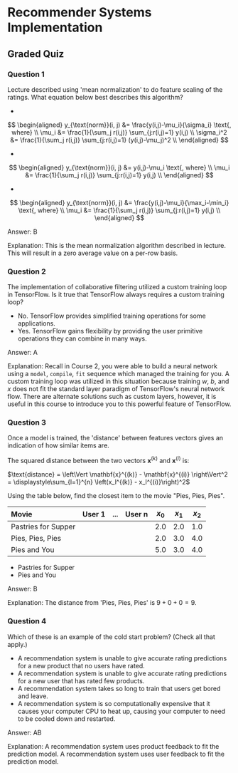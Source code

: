 # Recommender Systems Implementation

## Graded Quiz

### Question 1

Lecture described using 'mean normalization' to do feature scaling of the ratings. What equation below best describes this algorithm?

-

$$
\begin{aligned}
y_{\text{norm}}(i, j) &= \frac{y(i,j)-\mu_i}{\sigma_i} \text{, where} \\
\mu_i &= \frac{1}{\sum_j r(i,j)} \sum_{j:r(i,j)=1} y(i,j) \\
\sigma_i^2 &= \frac{1}{\sum_j r(i,j)} \sum_{j:r(i,j)=1} (y(i,j)-\mu_j)^2 \\
\end{aligned}
$$

-

$$
\begin{aligned}
y_{\text{norm}}(i, j) &= y(i,j)-\mu_i \text{, where} \\
\mu_i &= \frac{1}{\sum_j r(i,j)} \sum_{j:r(i,j)=1} y(i,j) \\
\end{aligned}
$$

-

$$
\begin{aligned}
y_{\text{norm}}(i, j) &= \frac{y(i,j)-\mu_i}{\max_i-\min_i} \text{, where} \\
\mu_i &= \frac{1}{\sum_j r(i,j)} \sum_{j:r(i,j)=1} y(i,j) \\
\end{aligned}
$$

Answer: B

Explanation: This is the mean normalization algorithm described in lecture. This will result in a zero average value on a per-row basis.

### Question 2

The implementation of collaborative filtering utilized a custom training loop in TensorFlow. Is it true that TensorFlow always requires a custom training loop?

- No. TensorFlow provides simplified training operations for some applications.
- Yes. TensorFlow gains flexibility by providing the user primitive operations they can combine in many ways.

Answer: A

Explanation: Recall in Course 2, you were able to build a neural network using a `model`, `compile`, `fit` sequence which managed the training for you. A custom training loop was utilized in this situation because training $w$, $b$, and $x$ does not fit the standard layer paradigm of TensorFlow's neural network flow. There are alternate solutions such as custom layers, however, it is useful in this course to introduce you to this powerful feature of TensorFlow.

### Question 3

Once a model is trained, the 'distance' between features vectors gives an indication of how similar items are.

The squared distance between the two vectors $\mathbf{x}^{(k)}$ and $\mathbf{x}^{(i)}$ is:

$\text{distance} = \left\Vert \mathbf{x}^{(k)} - \mathbf{x}^{(i)} \right\Vert^2 = \displaystyle\sum_{l=1}^{n} \left(x_l^{(k)} - x_l^{(i)}\right)^2$

Using the table below, find the closest item to the movie "Pies, Pies, Pies".

| Movie               | User 1 | ... | User n | $x_0$ | $x_1$ | $x_2$ |
| :------------------ | :----- | :-- | :----- | :---: | :---: | :---: |
| Pastries for Supper |        |     |        | 2.0   | 2.0   | 1.0   |
| Pies, Pies, Pies    |        |     |        | 2.0   | 3.0   | 4.0   |
| Pies and You        |        |     |        | 5.0   | 3.0   | 4.0   |

- Pastries for Supper
- Pies and You

Answer: B

Explanation: The distance from 'Pies, Pies, Pies' is $9 + 0 + 0 = 9$.

### Question 4

Which of these is an example of the cold start problem? (Check all that apply.)

- A recommendation system is unable to give accurate rating predictions for a new product that no users have rated.
- A recommendation system is unable to give accurate rating predictions for a new user that has rated few products.
- A recommendation system takes so long to train that users get bored and leave.
- A recommendation system is so computationally expensive that it causes your computer CPU to heat up, causing your computer to need to be cooled down and restarted.

Answer: AB

Explanation: A recommendation system uses product feedback to fit the prediction model. A recommendation system uses user feedback to fit the prediction model.
